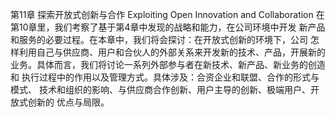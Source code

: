 第11章
探索开放式创新与合作
Exploiting Open Innovation and Collaboration
在第10章里，我们考察了基于第4章中发现的战略和能力，在公司环境中开发
新产品和服务的必要过程。在本章中，我们将会探讨：在开放式创新的环境下，公司
怎样利用自己与供应商、用户和合伙人的外部关系来开发新的技术、产品，开展新的
业务。具体而言，我们将讨论一系列外部参与者在新技术、新产品、新业务的创造和
执行过程中的作用以及管理方式。具体涉及：合资企业和联盟、合作的形式与模式、
技术和组织的影响、与供应商合作创新、用户主导的创新、极端用户、开放式创新的
优点与局限。
